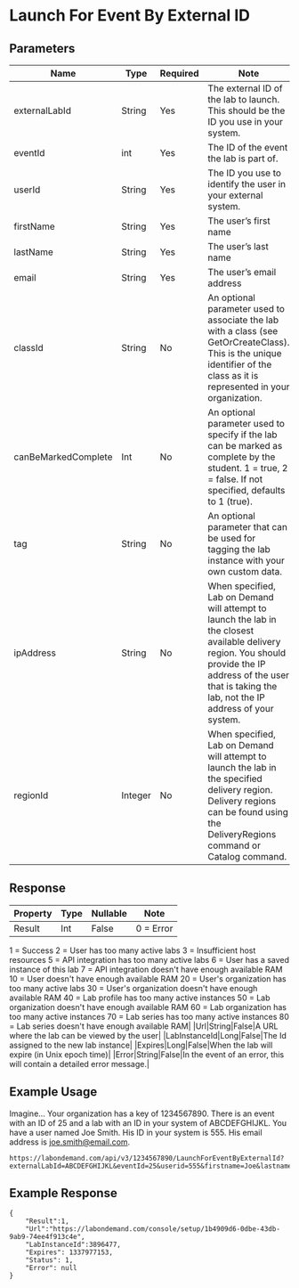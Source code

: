# Launch For Event By External ID

## Parameters

|Name|Type|Required|Note|
|--- |--- |--- |--- |
|externalLabId|String|Yes|The external ID of the lab to launch. This should be the ID you use in your system.|
|eventId|int|Yes|The ID of the event the lab is part of.|
|userId|String|Yes|The ID you use to identify the user in your external system.|
|firstName|String|Yes|The user’s first name|
|lastName|String|Yes|The user’s last name|
|email|String|Yes|The user’s email address|
|classId|String|No|An optional parameter used to associate the lab with a class (see GetOrCreateClass). This is the unique identifier of the class as it is represented in your organization.|
|canBeMarkedComplete|Int|No|An optional parameter used to specify if the lab can be marked as complete by the student. 1 = true, 2 = false. If not specified, defaults to 1 (true).|
|tag|String|No|An optional parameter that can be used for tagging the lab instance with your own custom data.|
|ipAddress|String|No|When specified, Lab on Demand will attempt to launch the lab in the closest available delivery region. You should provide the IP address of the user that is taking the lab, not the IP address of your system.|
|regionId|Integer|No|When specified, Lab on Demand will attempt to launch the lab in the specified delivery region. Delivery regions can be found using the DeliveryRegions command or Catalog command.

## Response

|Property|Type|Nullable|Note|
|--- |--- |--- |--- |
|Result|Int|False|0 = Error
1 = Success
2 = User has too many active labs
3 = Insufficient host resources
5 = API integration has too many active labs
6 = User has a saved instance of this lab
7 = API integration doesn't have enough available RAM
10 = User doesn't have enough available RAM
20 = User's organization has too many active labs
30 = User's organization doesn't have enough available RAM
40 = Lab profile has too many active instances
50 = Lab organization doesn't have enough available RAM
60 = Lab organization has too many active instances
70 = Lab series has too many active instances
80 = Lab series doesn't have enough available RAM|
|Url|String|False|A URL where the lab can be viewed by the user|
|LabInstanceId|Long|False|The Id assigned to the new lab instance|
|Expires|Long|False|When the lab will expire (in Unix epoch time)|
|Error|String|False|In the event of an error, this will contain a detailed error message.|

## Example Usage

Imagine… Your organization has a key of 1234567890. There is an event with an ID of 25 and a lab with an ID in your system of ABCDEFGHIJKL. You have a user named Joe Smith. His ID in your system is 555. His email address is joe.smith@email.com.

```
https://labondemand.com/api/v3/1234567890/LaunchForEventByExternalId?externalLabId=ABCDEFGHIJKL&eventId=25&userid=555&firstname=Joe&lastname=Smith&email=joe.smith@email.com
```

## Example Response 

```
{
    "Result":1,
    "Url":"https://labondemand.com/console/setup/1b4909d6-0dbe-43db-9ab9-74ee4f913c4e",
    "LabInstanceId":3896477,
    "Expires": 1337977153,
    "Status": 1,
    "Error": null
}
```
